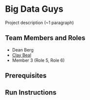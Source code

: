 # Big Data Guys

Project description (~1 paragraph)

## Team Members and Roles

* Dean Berg
* [Clay Beal](https://github.com/clayster4004/CIS350-HW2-Beal)
* Member 3 (Role 5, Role 6)

## Prerequisites

## Run Instructions
